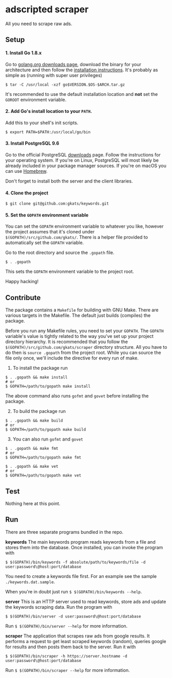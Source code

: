 # adscripted scraper

All you need to scrape raw ads.

## Setup

#### 1. Install Go 1.8.x

Go to [golang.org downloads page](https://golang.org/dl/), download the binary for your architecture and then follow the [installation instructions](https://golang.org/doc/install). It's probably as simple as (running with super user privileges)
```
$ tar -C /usr/local -xzf go$VERSION.$OS-$ARCH.tar.gz
```
It's recommended to use the default installation location and __not__ set the `GOROOT` environment variable.

#### 2. Add Go's install location to your `PATH`.

Add this to your shell's init scripts.
```
$ export PATH=$PATH:/usr/local/go/bin
```

#### 3. Install PostgreSQL 9.6

Go to the official PostgreSQL [downloads](https://www.postgresql.org/download/) page. Follow the instructions for your operating system. If you're on Linux, PostgreSQL will most likely be already included in your package manager sources. If you're on macOS you can use [Homebrew](https://brew.sh/).

Don't forget to install both the server and the client libraries.

#### 4. Clone the project

```
$ git clone git@github.com:gkats/keywords.git
```

#### 5. Set the `GOPATH` environment variable

You can set the `GOPATH` environment variable to whatever you like, however the project assumes that it's cloned under `$(GOPATH)/src/github.com/gkats/`. There is a helper file provided to automatically set the `GOPATH` variable.

Go to the root directory and source the `.gopath` file.
```
$ . .gopath
```
This sets the `GOPATH` environment variable to the project root.

Happy hacking!

## Contribute

The package contains a `Makefile` for building with GNU Make. There are various targets in the Makefile. The default just builds (compiles) the package.

Before you run any Makefile rules, you need to set your `GOPATH`. The `GOPATH` variable's value is tightly related to the way you've set up your project directory hierarchy. It is recommended that you follow the `$(GOPATH)/src/github.com/gkats/scraper` directory structure. All you have to do then is `source .gopath` from the project root. While you can source the file only once, we'll include the directive for every run of make.

1. To install the package run
```
$ . .gopath && make install
# or
$ GOPATH=/path/to/gopath make install
```
The above command also runs `gofmt` and `govet` before installing the package.

2. To build the package run
```
$ . .gopath && make build
# or
$ GOPATH=/path/to/gopath make build
```

3. You can also run `gofmt` and `govet`
```
$ . .gopath && make fmt
# or
$ GOPATH=/path/to/gopath make fmt
```

```
$ . .gopath && make vet
# or
$ GOPATH=/path/to/gopath make vet
```

## Test

Nothing here at this point.

## Run

There are three separate programs bundled in the repo.


__keywords__
The main keywords program reads keywords from a file and stores them into the database. Once installed, you can invoke the program with
```
$ $(GOPATH)/bin/keywords -f absolute/path/to/keywords/file -d user:password\@host:port/database
```

You need to create a keywords file first. For an example see the sample `./keywords.dat.sample`.

When you're in doubt just run `$ $(GOPATH)/bin/keywords --help`.

__server__
This is an HTTP server used to read keywords, store ads and update the keywords scraping data. Run the program with
```
$ $(GOPATH)/bin/server -d user:password\@host:port/database
```
Run `$ $(GOPATH)/bin/server --help` for more information.

__scraper__
The application that scrapes raw ads from google results. It performs a request to get least scraped keywords (random), queries google for results and then posts them back to the server. Run it with
```
$ $(GOPATH)/bin/scraper -h https://server.hostname -d user:password\@host:port/database
```
Run `$ $(GOPATH)/bin/scraper --help` for more information.


